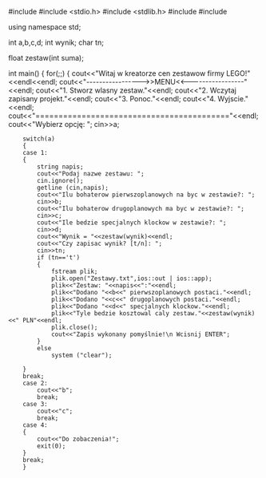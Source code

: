 #include <iostream>
#include <stdio.h>
#include <stdlib.h>
#include <fstream>
#include <string>
 
using namespace std;
 
int a,b,c,d;
int wynik;
char tn;
 
float zestaw(int suma);
 
int main()
{
    for(;;)
    {
        cout<<"Witaj w kreatorze cen zestawow firmy LEGO!"<<endl<<endl;
        cout<<"----------------->>MENU<<-----------------"<<endl;
        cout<<"1. Stworz wlasny zestaw."<<endl;
        cout<<"2. Wczytaj zapisany projekt."<<endl;
        cout<<"3. Ponoc."<<endl;
        cout<<"4. Wyjscie."<<endl;
        cout<<"=========================================="<<endl;
        cout<<"Wybierz opcję: ";
        cin>>a;
 
        switch(a)
        {
        case 1:
        {
            string napis;
            cout<<"Podaj nazwe zestawu: ";
            cin.ignore();
            getline (cin,napis);
            cout<<"Ilu bohaterow pierwszoplanowych na byc w zestawie?: ";
            cin>>b;
            cout<<"Ilu bohaterow drugoplanowych ma byc w zestawie?: ";
            cin>>c;
            cout<<"Ile bedzie specjalnych klockow w zestawie?: ";
            cin>>d;
            cout<<"Wynik = "<<zestaw(wynik)<<endl;
            cout<<"Czy zapisac wynik? [t/n]: ";
            cin>>tn;
            if (tn=='t')
            {
                fstream plik;
                plik.open("Zestawy.txt",ios::out | ios::app);
                plik<<"Zestaw: "<<napis<<":"<<endl;
                plik<<"Dodano "<<b<<" pierwszoplanowych postaci."<<endl;
                plik<<"Dodano "<<c<<" drugoplanowych postaci."<<endl;
                plik<<"Dodano "<<d<<" specjalnych klockow."<<endl;
                plik<<"Tyle bedzie kosztowal caly zestaw."<<zestaw(wynik)<<" PLN"<<endl;
                plik.close();
                cout<<"Zapis wykonany pomyślnie!\n Wcisnij ENTER";
            }
            else
                system ("clear");
 
        }
        break;
        case 2:
            cout<<"b";
            break;
        case 3:
            cout<<"c";
            break;
        case 4:
        {
            cout<<"Do zobaczenia!";
            exit(0);
        }
        break;
        }
